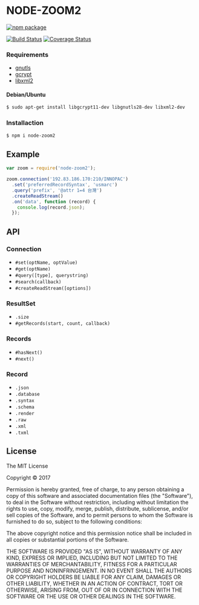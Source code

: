 NODE-ZOOM2
=========

[![npm package](https://nodei.co/npm/node-zoom2.png?downloads=true&downloadRank=true&stars=true)](https://nodei.co/npm/node-zoom2/)

[![Build Status](https://travis-ci.org/dengelke/node-zoom2.svg?branch=master)](https://travis-ci.org/dengelke/node-zoom2)
[![Coverage Status](https://coveralls.io/repos/github/dengelke/node-zoom2/badge.svg?branch=master)](https://coveralls.io/github/dengelke/node-zoom2?branch=master)

### Requirements

* [gnutls](http://www.gnutls.org/)
* [gcrypt](http://www.gnu.org/software/libgcrypt/)
* [libxml2](http://xmlsoft.org/)

#### Debian/Ubuntu

```bash
$ sudo apt-get install libgcrypt11-dev libgnutls28-dev libxml2-dev
```

### Installaction

```bash
$ npm i node-zoom2
```

## Example

```javascript
var zoom = require('node-zoom2');

zoom.connection('192.83.186.170:210/INNOPAC')
  .set('preferredRecordSyntax', 'usmarc')
  .query('prefix', '@attr 1=4 台灣')
  .createReadStream()
  .on('data', function (record) {
    console.log(record.json);
  });
```

## API

### Connection

* `#set(optName, optValue)`
* `#get(optName)`
* `#query([type], querystring)`
* `#search(callback)`
* `#createReadStream([options])`

### ResultSet

* `.size`
* `#getRecords(start, count, callback)`

### Records

* `#hasNext()`
* `#next()`

### Record

* `.json`
* `.database`
* `.syntax`
* `.schema`
* `.render`
* `.raw`
* `.xml`
* `.txml`

## License

The MIT License

Copyright © 2017

Permission is hereby granted, free of charge, to any person obtaining a copy of this software and associated documentation files (the "Software"), to deal in the Software without restriction, including without limitation the rights to use, copy, modify, merge, publish, distribute, sublicense, and/or sell copies of the Software, and to permit persons to whom the Software is furnished to do so, subject to the following conditions:

The above copyright notice and this permission notice shall be included in all copies or substantial portions of the Software.

THE SOFTWARE IS PROVIDED "AS IS", WITHOUT WARRANTY OF ANY KIND, EXPRESS OR IMPLIED, INCLUDING BUT NOT LIMITED TO THE WARRANTIES OF MERCHANTABILITY, FITNESS FOR A PARTICULAR PURPOSE AND NONINFRINGEMENT. IN NO EVENT SHALL THE AUTHORS OR COPYRIGHT HOLDERS BE LIABLE FOR ANY CLAIM, DAMAGES OR OTHER LIABILITY, WHETHER IN AN ACTION OF CONTRACT, TORT OR OTHERWISE, ARISING FROM, OUT OF OR IN CONNECTION WITH THE SOFTWARE OR THE USE OR OTHER DEALINGS IN THE SOFTWARE.

